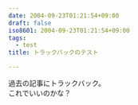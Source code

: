 ```yaml
---
date: 2004-09-23T01:21:54+09:00
draft: false
iso8601: 2004-09-23T01:21:54+09:00
tags:
  - test
title: トラックバックのテスト

---
```


<div class="entry-body">
                                 <p>過去の記事にトラックバック。<br />
これでいいのかな？</p>
                              </div>    	
